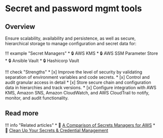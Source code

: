 # Secret and password mgmt tools

## Overview 

Ensure scalability, availability and persistence, as well as secure, hierarchical storage to manage configuration and secret data for:

!!! example "Secret Managers"
    * :lock: AWS KMS
    * :lock: AWS SSM Parameter Store
    * :lock: Ansible Vault
    * :lock: Hashicorp Vault

!!! check "Strengths"
    * [x] Improve the level of security by validating separation of environment variables and code secrets.
    * [x] Control and audit granular access in detail
    * [x] Store secure chain and configuration data in hierarchies and track versions.
    * [x] Configure integration with AWS KMS, Amazon SNS, Amazon CloudWatch, and AWS CloudTrail to notify, monitor, and audit functionality.

## Read more

!!! info "Related articles"
    * :ledger: [A Comparison of Secrets Managers for AWS](https://blog.scalesec.com/a-comparison-of-secrets-managers-for-aws-ba64e8029314)
    * :ledger: [Clean Up Your Secrets & Credential Management](https://www.hashicorp.com/resources/clean-up-your-secrets-and-credential-management-first-steps-with-hashicorp-vault/)